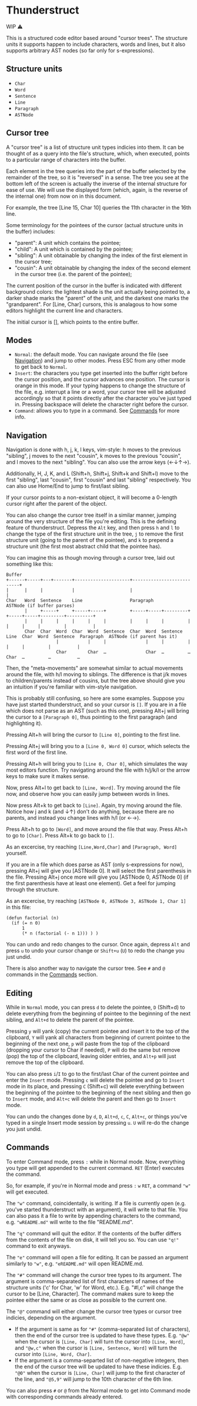 # Thunderstruct

WIP :warning:

This is a structured code editor based around "cursor trees".
The structure units it supports happen to include characters, words and lines, but it also supports arbitrary AST nodes (so far only for s-expressions).

## Structure units

- `Char`
- `Word`
- `Sentence`
- `Line`
- `Paragraph`
- `ASTNode`

## Cursor tree

A "cursor tree" is a list of structure unit types indicies into them. It can be thought of as a query into the file's structure, which, when executed, points to a particular range of characters into the buffer.

Each element in the tree queries into the part of the buffer selected by the remainder of the tree, so it is "reversed" in a sense.
The tree you see at the bottom left of the screen is actually the inverse of the internal structure for ease of use. We will use the displayed form (which, again, is the reverse of the internal one) from now on in this document.

For example, the tree [Line 15, Char 10] queries the 11th character in the 16th line.

Some terminology for the pointees of the cursor (actual structure units in the buffer) includes:

- "parent": A unit which contains the pointee;
- "child": A unit which is contained by the pointee;
- "sibling": A unit obtainable by changing the index of the first element in the cursor tree;
- "cousin": A unit obtainable by changing the index of the second element in the cursor tree (i.e. the parent of the pointee);

The current position of the cursor in the buffer is indicated with different background colors: the lightest shade is the unit actually being pointed to, a darker shade marks the "parent" of the unit, and the darkest one marks the "grandparent".
For [Line, Char] cursors, this is analagous to how some editors highlight the current line and characters.

The initial cursor is [], which points to the entire buffer.

## Modes

- `Normal`: the default mode. You can navigate around the file (see [Navigation](#navigation)) and jump to other modes. Press ESC from any other mode to get back to `Normal`.
- `Insert`: the characters you type get inserted into the buffer right before the cursor position, and the cursor advances one position. The cursor is orange in this mode.
  If your typing happens to change the structure of the file, e.g. interrupt a line or a word, your cursor tree will be adjusted accordingly so that it points directly after the character you've just typed in.
  Pressing backspace will delete the character right before the cursor.
- `Command`: allows you to type in a command. See [Commands](#commands) for more info.

## Navigation

Navigation is done with h, j, k, l keys, vim-style: h moves to the previous "sibling", j moves to the next "cousin", k moves to the previous "cousin", and l moves to the next "sibling". You can also use the arrow keys (←↓↑→).

Additionally, H, J, K, and L (Shift+h, Shift+j, Shift+k and Shift+l) move to the first "sibling", last "cousin", first "cousin" and last "sibling" respectively. You can also use Home/End to jump to first/last sibling.

If your cursor points to a non-existant object, it will become a 0-length cursor right after the parent of the object.

You can also change the cursor tree itself in a similar manner, jumping around the very structure of the file you're editing. This is the defining feature of thunderstruct.
Depress the `Alt` key, and then press `h` and `l` to change the type of the first structure unit in the tree, `j` to remove the first structure unit (going to the parent of the pointee),
and `k` to prepend a structure unit (the first most abstract child that the pointee has).

You can imagine this as though moving through a cursor tree, laid out something like this:

```
Buffer
+------+-----+---+-------+---------------------+---------------------------+
|      |     |           |                     |                           |
Char   Word  Sentence    Line                  Paragraph                   ASTNode (if buffer parses)
       |     +-----+     +-----+-----+         +-----+-----+---------+     +-----+-----+---------+----------+
       |     |     |     |     |     |         |     |     |         |     |     |     |         |          |
       Char  Char  Word  Char  Word  Sentence  Char  Word  Sentence  Line  Char  Word  Sentence  Paragraph  ASTNode (if parent has it)
                   |           |     |               |     |         |           |     |         |          |
                   Char        Char  …               Char  …         …           Char  …         …          …
```

Then, the "meta-movements" are somewhat similar to actual movements around the file, with h/l moving to siblings.
The difference is that j/k moves to children/parents instead of cousins, but the tree above should give you an intuition if you're familiar with vim-style navigation.

This is probably still confusing, so here are some examples. Suppose you have just started thunderstruct, and so your cursor is `[]`.
If you are in a file which does not parse as an AST (such as this one), pressing Alt+j will bring the cursor to a `[Paragraph 0]`, thus pointing to the first paragraph (and highlighting it).

Pressing Alt+h will bring the cursor to `[Line 0]`, pointing to the first line.

Pressing Alt+j will bring you to a `[Line 0, Word 0]` cursor, which selects the first word of the first line.

Pressing Alt+h will bring you to `[Line 0, Char 0]`, which simulates the way most editors function. Try navigating around the file with h/j/k/l or the arrow keys to make sure it makes sense.

Now, press Alt+l to get back to `[Line, Word]`. Try moving around the file now, and observe how you can easily jump between words in lines.

Now press Alt+k to get back to `[Line]`. Again, try moving around the file. Notice how j and k (and ↓↑) don't do anything, because there are no parents, and instead you change lines with h/l (or ←→).

Press Alt+h to go to `[Word]`, and move around the file that way. Press Alt+h to go to `[Char]`. Press Alt+k to go back to `[]`.

As an excercise, try reaching `[Line,Word,Char]` and `[Paragraph, Word]` yourself.

If you are in a file which does parse as AST (only s-expressions for now), pressing Alt+j will give you [ASTNode 0]. It will select the first parenthesis in the file.
Pressing Alt+j once more will give you [ASTNode 0, ASTNode 0] (if the first parenthesis have at least one element). Get a feel for jumping through the structure.

As an excercise, try reaching `[ASTNode 0, ASTNode 3, ASTNode 1, Char 1]` in this file:

```
(defun factorial (n)
  (if (= n 0)
      1
      (* n (factorial (- n 1))) ) )
```

You can undo and redo changes to the cursor. Once again, depress `Alt` and press `u` to undo your cursor change or `Shift+u` (`U`) to redo the change you just undid.

There is also another way to navigate the cursor tree. See `#` and `@` commands in the [Commands](#commands) section.

## Editing

While in `Normal` mode, you can press `d` to delete the pointee, `D` (Shift+d) to delete everything from the beginning of pointee to the beginning of the next sibling, and `Alt+d` to delete the parent of the pointee.

Pressing `y` will yank (copy) the current pointee and insert it to the top of the clipboard, `Y` will yank all characters from beginning of current pointee to the beginning of the next one,
`p` will paste from the top of the clipboard (dropping your cursor to Char if needed), `P` will do the same but remove (pop) the top of the clipboard, leaving older entries,
and `Alt+p` will just remove the top of the clipboard.

You can also press `i`/`I` to go to the first/last Char of the current pointee and enter the `Insert` mode.
Pressing `c` will delete the pointee and go to `Insert` mode in its place, and pressing `C` (Shift+c) will delete everything between the beginning of the pointee to the beginning of the next sibling and then go to `Insert` mode,
and `Alt+c` will delete the parent and then go to `Insert` mode.

You can undo the changes done by `d`, `D`, `Alt+d`, `c`, `C`, `Alt+c`, or things you've typed in a single Insert mode session by pressing `u`. `U` will re-do the change you just undid.

## Commands

To enter Command mode, press `:` while in Normal mode. Now, everything you type will get appended to the current command. `RET` (Enter) executes the command.

So, for example, if you're in Normal mode and press `:` `w` `RET`, a command `"w"` will get executed.

The `"w"` command, coincidentally, is writing. If a file is currently open (e.g. you've started thunderstruct with an argument), it will write to that file.
You can also pass it a file to write by appending characters to the command, e.g. `"wREADME.md"` will write to the file "README.md".

The `"q"` command will quit the editor. If the contents of the buffer differs from the contents of the file on disk, it will tell you so. You can use `"q!"` command to exit anyways.

The `"e"` command will open a file for editing. It can be passed an argument similarly to `"w"`, e.g. `"eREADME.md"` will open README.md.

The `"#"` command will change the cursor tree types to its argument. The argument is comma-separated list of first characters of names of the structure units ('c' for Char, 'w' for Word, etc.). E.g. "#l,c" will change the cursor to be [Line, Character].
The command makes sure to keep the pointee either the same or as close as possible to the current one.

The `"@"` command will either change the cursor tree types or cursor tree indicies, depending on the argument.

- If the argument is same as for `"#"` (comma-separated list of characters), then the end of the cursor tree is updated to have these types.
  E.g. `"@w"` when the cursor is `[Line, Char]` will turn the cursor into `[Line, Word]`, and `"@w,c"` when the cursor is `[Line, Sentence, Word]` will turn the cursor into `[Line, Word, Char]`.
- If the argument is a comma-separted list of non-negative integers, then the end of the cursor tree will be updated to have these indicies.
  E.g. `"@0"` when the cursor is `[Line, Char]` will jump to the first character of the line, and `"@5,9"` will jump to the 10th character of the 6th line.

You can also press `#` or `@` from the Normal mode to get into Command mode with corresponding commands already entered.
